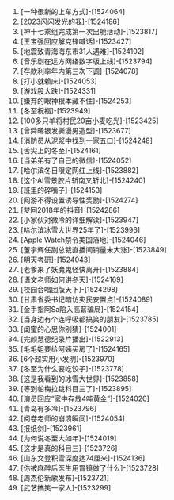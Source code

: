 
1. [一种很新的上车方式]-[1524064]
1. [2023闪闪发光的我]-[1524186]
1. [神十七乘组完成第一次出舱活动]-[1523817]
1. [王宝强回应解克锋喊话]-[1523427]
1. [地震致青海海东市31人遇难]-[1524102]
1. [音乐剧在远方网络数字版上线]-[1523794]
1. [存款利率年内第三次下调]-[1524078]
1. [打小就赖床]-[1524053]
1. [游戏股大跌]-[1524331]
1. [嫌弃的眼神根本藏不住]-[1524253]
1. [冬至祝福]-[1523949]
1. [100多只羊将村民20亩小麦吃光]-[1523425]
1. [曾舜晞银发撕漫男造型]-[1523677]
1. [消防员从泥浆中找到一家五口]-[1524248]
1. [舌尖上的冬至]-[1524161]
1. [当弟弟有了自己的微信]-[1524052]
1. [哈尔滨冬日限定网红上线]-[1523882]
1. [这个AI雪景胶片斩南又斩北]-[1524240]
1. [班里的碎嘴子]-[1524153]
1. [网游不得设置诱导性奖励]-[1524274]
1. [梦回2018年的抖音]-[1524286]
1. [小家伙对微冷的详细解读]-[1523947]
1. [哈尔滨冰雪大世界25年了]-[1523996]
1. [Apple Watch禁令美国落地]-[1524046]
1. [董宇辉任副总裁直播间销量未大涨]-[1523849]
1. [明天考研]-[1524043]
1. [老爹来了妖魔鬼怪快离开]-[1523884]
1. [语文老师如何讲冬天]-[1524169]
1. [校园合唱团版天下]-[1524298]
1. [甘肃省委书记暗访灾民安置点]-[1524089]
1. [金手指阿Sa陷入高薪骗局]-[1524154]
1. [当身边有个连呼吸都搞笑的朋友]-[1523785]
1. [闺蜜的心思你别猜]-[1524001]
1. [完颜慧德纪录片播出]-[1522913]
1. [毛毛姐要给阿姨买房了]-[1524165]
1. [6个超实用小发明]-[1523970]
1. [冬至为什么要吃饺子]-[1523778]
1. [这是我看到的冰雪大世界]-[1523858]
1. [等到帕梅拉跳科目三了]-[1523895]
1. [演员回应“家中存放4吨黄金”]-[1524020]
1. [青岛有多冷]-[1523796]
1. [阅卷老师的崩溃瞬间]-[1524054]
1. [报纸剑]-[1523961]
1. [为何说冬至大如年]-[1524019]
1. [这才是真的科目三]-[1523726]
1. [山东文登积雪深度达74厘米]-[1524136]
1. [你被麻醉后医生用胃镜做了什么]-[1523728]
1. [周杰伦新歌发布]-[1523721]
1. [武艺搞笑一家人]-[1523299]